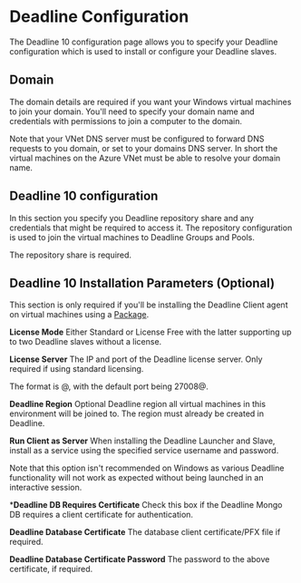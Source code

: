 # Deadline Configuration

The Deadline 10 configuration page allows you to specify your Deadline configuration which is used to install or configure your Deadline slaves.

## Domain

The domain details are required if you want your Windows virtual machines to join your domain.  You'll need to specify your domain name
and credentials with permissions to join a computer to the domain.

Note that your VNet DNS server must be configured to forward DNS requests to you domain, or set to your domains DNS server.  In short
the virtual machines on the Azure VNet must be able to resolve your domain name.

## Deadline 10 configuration

In this section you specify you Deadline repository share and any credentials that might be required to access it.  The repository 
configuration is used to join the virtual machines to Deadline Groups and Pools.

The repository share is required.

## Deadline 10 Installation Parameters (Optional)

This section is only required if you'll be installing the Deadline Client agent on virtual machines using a [Package](20-packages-overview.md).

**License Mode**
Either Standard or License Free with the latter supporting up to two Deadline slaves without a license.

**License Server**
The IP and port of the Deadline license server.  Only required if using standard licensing.

The format is <port>@<ip>, with the default port being 27008@<IP>.

**Deadline Region**
Optional Deadline region all virtual machines in this environment will be joined to.  The region must already be created in Deadline.

**Run Client as Server**
When installing the Deadline Launcher and Slave, install as a service using the specified service username and password.

Note that this option isn't recommended on Windows as various Deadline functionality will not work as expected without being launched in
an interactive session.

***Deadline DB Requires Certificate**
Check this box if the Deadline Mongo DB requires a client certificate for authentication.

**Deadline Database Certificate**
The database client certificate/PFX file if required.

**Deadline Database Certificate Password**
The password to the above certificate, if required.

